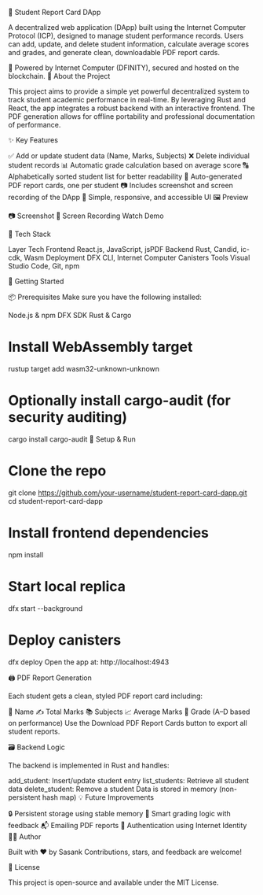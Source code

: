 📘 Student Report Card DApp

A decentralized web application (DApp) built using the Internet Computer Protocol (ICP), designed to manage student performance records. Users can add, update, and delete student information, calculate average scores and grades, and generate clean, downloadable PDF report cards.

🔐 Powered by Internet Computer (DFINITY), secured and hosted on the blockchain.
🧠 About the Project

This project aims to provide a simple yet powerful decentralized system to track student academic performance in real-time. By leveraging Rust and React, the app integrates a robust backend with an interactive frontend. The PDF generation allows for offline portability and professional documentation of performance.

✨ Key Features

✅ Add or update student data (Name, Marks, Subjects)
❌ Delete individual student records
📊 Automatic grade calculation based on average score
🔠 Alphabetically sorted student list for better readability
📄 Auto-generated PDF report cards, one per student
📷 Includes screenshot and screen recording of the DApp
🎨 Simple, responsive, and accessible UI
🖼 Preview

📷 Screenshot
🎥 Screen Recording
Watch Demo

🧰 Tech Stack

Layer	Tech
Frontend	React.js, JavaScript, jsPDF
Backend	Rust, Candid, ic-cdk, Wasm
Deployment	DFX CLI, Internet Computer Canisters
Tools	Visual Studio Code, Git, npm

🏁 Getting Started

📦 Prerequisites
Make sure you have the following installed:

Node.js & npm
DFX SDK
Rust & Cargo
# Install WebAssembly target
rustup target add wasm32-unknown-unknown

# Optionally install cargo-audit (for security auditing)
cargo install cargo-audit
🚀 Setup & Run
# Clone the repo
git clone https://github.com/your-username/student-report-card-dapp.git
cd student-report-card-dapp

# Install frontend dependencies
npm install

# Start local replica
dfx start --background

# Deploy canisters
dfx deploy
Open the app at: http://localhost:4943

🖨 PDF Report Generation

Each student gets a clean, styled PDF report card including:

📌 Name
✍️ Total Marks
📚 Subjects
📈 Average Marks
🏅 Grade (A–D based on performance)
Use the Download PDF Report Cards button to export all student reports.

🗃 Backend Logic

The backend is implemented in Rust and handles:

add_student: Insert/update student entry
list_students: Retrieve all student data
delete_student: Remove a student
Data is stored in memory (non-persistent hash map)
💡 Future Improvements

🔒 Persistent storage using stable memory
🧠 Smart grading logic with feedback
📬 Emailing PDF reports
👥 Authentication using Internet Identity
🙋‍♂️ Author

Built with ❤️ by Sasank
Contributions, stars, and feedback are welcome!

📜 License

This project is open-source and available under the MIT License.
